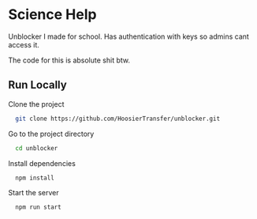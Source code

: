 
# Science Help

Unblocker I made for school. Has authentication with keys so admins cant access it.

The code for this is absolute shit btw.

## Run Locally

Clone the project

```bash
  git clone https://github.com/HoosierTransfer/unblocker.git
```

Go to the project directory

```bash
  cd unblocker
```

Install dependencies

```bash
  npm install
```

Start the server

```bash
  npm run start
```
